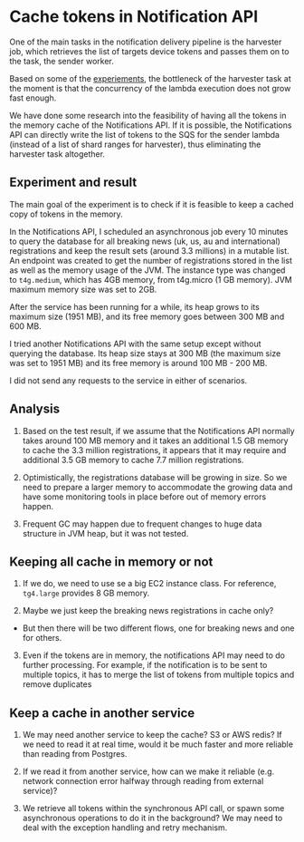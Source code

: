 
# Cache tokens in Notification API

One of the main tasks in the notification delivery pipeline is the harvester job, which retrieves the list of targets device tokens and passes them on to the task, the sender worker.

Based on some of the [experiements](04-harvester-lambda-timing.md), the bottleneck of the harvester task at the moment is that the concurrency of the lambda execution does not grow fast enough.

We have done some research into the feasibility of having all the tokens in the memory cache of the Notifications API.  If it is possible, the Notifications API can directly write the list of tokens to the SQS for the sender lambda (instead of a list of shard ranges for harvester), thus eliminating the harvester task altogether.

## Experiment and result

The main goal of the experiment is to check if it is feasible to keep a cached copy of tokens in the memory.

In the Notifications API, I scheduled an asynchronous job every 10 minutes to query the database for all breaking news (uk, us, au and international) registrations and keep the result sets (around 3.3 millions) in a mutable list.  An endpoint was created to get the number of registrations stored in the list as well as the memory usage of the JVM.  The instance type was changed to `t4g.medium`, which has 4GB memory, from t4g.micro (1 GB memory).  JVM maximum memory size was set to 2GB.

After the service has been running for a while, its heap grows to its maximum size (1951 MB), and its free memory goes between 300 MB and 600 MB.

I tried another Notifications API with the same setup except without querying the database.  Its heap size stays at 300 MB (the maximum size was set to 1951 MB) and its free memory is around 100 MB - 200 MB.

I did not send any requests to the service in either of scenarios.

## Analysis

1. Based on the test result, if we assume that the Notifications API normally takes around 100 MB memory and it takes an additional 1.5 GB memory to cache the 3.3 million registrations, it appears that it may require and additional 3.5 GB memory to cache 7.7 million registrations.

2. Optimistically, the registrations database will be growing in size.  So we need to prepare a larger memory to accommodate the growing data and have some monitoring tools in place before out of memory errors happen.

3. Frequent GC may happen due to frequent changes to huge data structure in JVM heap, but it was not tested.

## Keeping all cache in memory or not

1. If we do, we need to use se a big EC2 instance class.  For reference, `tg4.large` provides 8 GB memory. 

2. Maybe we just keep the breaking news registrations in cache only?  
- But then there will be two different flows, one for breaking news and one for others.

3. Even if the tokens are in memory, the notifications API may need to do further processing.  For example, if the notification is to be sent to multiple topics, it has to merge the list of tokens from multiple topics and remove duplicates

## Keep a cache in another service

1. We may need another service to keep the cache?  S3 or AWS redis?  If we need to read it at real time, would it be much faster and more reliable than reading from Postgres.

2. If we read it from another service, how can we make it reliable (e.g. network connection error halfway through reading from external service)?  

3. We retrieve all tokens within the synchronous API call, or spawn some asynchronous operations to do it in the background?  We may need to deal with the exception handling and retry mechanism. 

